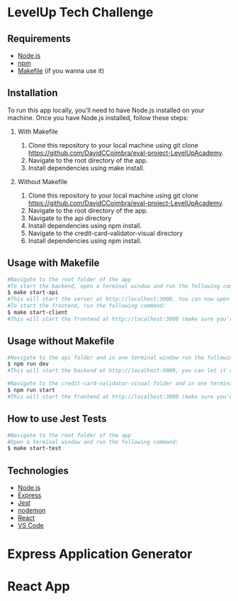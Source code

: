 # LevelUp Tech Challenge

## Requirements
- [Node.js](https://nodejs.org/en/)
- [npm](https://www.npmjs.com/)
- [Makefile](https://www.gnu.org/software/make/) (if you wanna use it)

## Installation
To run this app locally, you'll need to have Node.js installed on your machine. Once you have Node.js installed, follow these steps:

1. With Makefile
   1. Clone this repository to your local machine using git clone https://github.com/DavidCCoimbra/eval-project-LevelUpAcademy.
   2. Navigate to the root directory of the app.
   3. Install dependencies using make install.

2. Without Makefile
   1. Clone this repository to your local machine using git clone https://github.com/DavidCCoimbra/eval-project-LevelUpAcademy.
   2. Navigate to the root directory of the app.
   3. Navigate to the api directory
   4. Install dependencies using npm install.
   5. Navigate to the credit-card-validator-visual directory
   6. Install dependencies using npm install.


## Usage with Makefile
```bash
#Navigate to the root folder of the app
#To start the backend, open a terminal window and run the following command:
$ make start-api
#This will start the server at http://localhost:3000. You can now open this URL in your browser to see the app in action.
#To start the frontend, run the following command:
$ make start-client
#This will start the frontend at http://localhost:3000 (make sure you're not using the port :3000).
```
## Usage without Makefile
```bash
#Navigate to the api folder and in one terminal window run the following command to start the backend:
$ npm run dev
#This will start the backend at http://localhost:9000, you can let it run on the background, no need to open the link (make sure you're not using the port :9000).

#Navigate to the credit-card-validator-visual folder and in one terminal window run the following command to start the frontend:
$ npm run start
#This will start the frontend at http://localhost:3000 (make sure you're not using the port :3000).

```
## How to use Jest Tests
```bash
#Navigate to the root folder of the app
#Open a terminal window and run the following command:
$ make start-test
```
## Technologies

- [Node.js](https://nodejs.org/en/)
- [Express](https://expressjs.com/)
- [Jest](https://jestjs.io/)
- [nodemon](https://nodemon.io/)
- [React](https://react.dev/)
- [VS Code](https://code.visualstudio.com/)

# Express Application Generator
# React App
